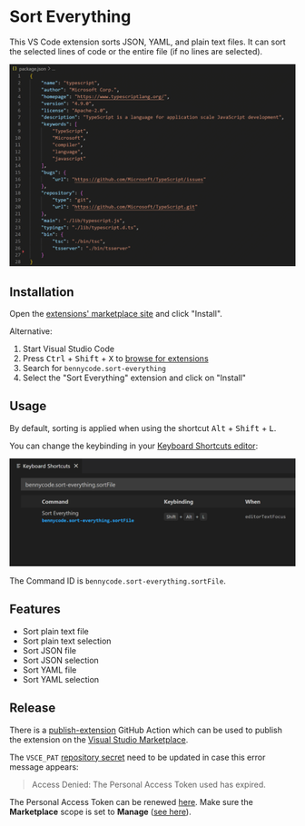 # Sort Everything

This VS Code extension sorts JSON, YAML, and plain text files. It can sort the selected lines of code or the entire file (if no lines are selected).

![Show sorting](https://raw.githubusercontent.com/bennycode/sort-everything/main/assets/sort-everything.gif)

## Installation

Open the [extensions' marketplace site][1] and click "Install".

Alternative:

1. Start Visual Studio Code
1. Press <kbd>Ctrl</kbd> + <kbd>Shift</kbd> + <kbd>X</kbd> to [browse for extensions](https://code.visualstudio.com/docs/editor/extension-marketplace#_browse-for-extensions)
1. Search for `bennycode.sort-everything`
1. Select the "Sort Everything" extension and click on "Install"

## Usage

By default, sorting is applied when using the shortcut <kbd>Alt</kbd> + <kbd>Shift</kbd> + <kbd>L</kbd>.

You can change the keybinding in your [Keyboard Shortcuts editor](https://code.visualstudio.com/docs/getstarted/keybindings#_keyboard-shortcuts-editor):

![Keyboard Shortcuts](https://raw.githubusercontent.com/bennycode/sort-everything/main/assets/keyboard-shortcuts.png)

The Command ID is `bennycode.sort-everything.sortFile`.

## Features

- Sort plain text file
- Sort plain text selection
- Sort JSON file
- Sort JSON selection
- Sort YAML file
- Sort YAML selection

## Release

There is a [publish-extension](.github/workflows/publish-extension.yml) GitHub Action which can be used to publish the extension on the [Visual Studio Marketplace](https://marketplace.visualstudio.com/).

The `VSCE_PAT` [repository secret](https://github.com/bennycode/sort-everything/settings/secrets/actions) need to be updated in case this error message appears:

> Access Denied: The Personal Access Token used has expired.

The Personal Access Token can be renewed [here](https://dev.azure.com/bennycode/_usersSettings/tokens). Make sure the **Marketplace** scope is set to **Manage** ([see here](https://code.visualstudio.com/api/working-with-extensions/publishing-extension)).

[1]: https://marketplace.visualstudio.com/items?itemName=bennycode.sort-everything

